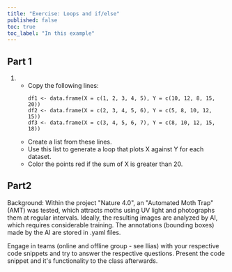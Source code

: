```yaml
---
title: "Exercise: Loops and if/else"
published: false
toc: true
toc_label: "In this example"
---
```

## Part 1
1. - Copy the following lines:
      ```
      df1 <- data.frame(X = c(1, 2, 3, 4, 5), Y = c(10, 12, 8, 15, 20))
      df2 <- data.frame(X = c(2, 3, 4, 5, 6), Y = c(5, 8, 10, 12, 15))
      df3 <- data.frame(X = c(3, 4, 5, 6, 7), Y = c(8, 10, 12, 15, 18))
      ```
   - Create a list from these lines.
   - Use this list to generate a loop that plots X against Y for each dataset.
   - Color the points red if the sum of X is greater than 20.

## Part2
Background: Within the project "Nature 4.0", an "Automated Moth Trap" (AMT) was tested, which attracts moths using UV light and photographs them at regular intervals. Ideally, the resulting images are analyzed by AI, which requires considerable training. The annotations (bounding boxes) made by the AI are stored in .yaml files. 

Engage in teams (online and offline group - see Ilias) with your respective code snippets and try to answer the respective questions. Present the code snippet and it's functionality to the class afterwards.